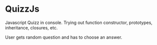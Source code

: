 # QuizzJs

Javascript Quizz in console. Trying out function constructor, prototypes, inheritance, closures, etc.

User gets random question and has to choose an answer.
